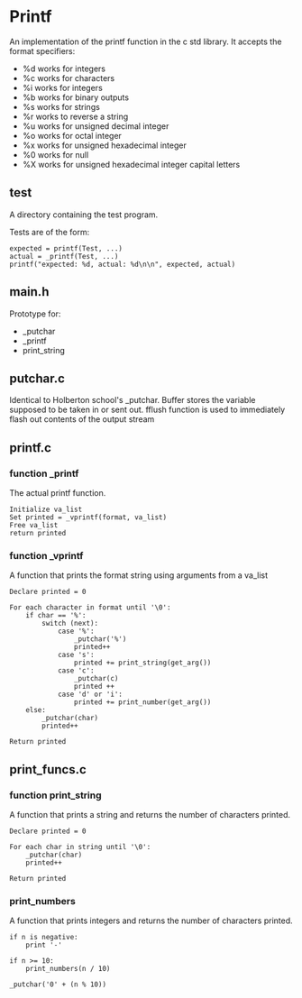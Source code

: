 # Printf

An implementation of the printf function in the c std library.
It accepts the format specifiers:
- %d works for integers
- %c works for characters
- %i works for integers
- %b works for binary outputs
- %s works for strings
- %r works to reverse a string
- %u works for unsigned decimal integer
- %o works for octal integer
- %x works for unsigned hexadecimal integer
- %0 works for null
- %X works for unsigned hexadecimal integer capital letters
## test

A directory containing the test program.

Tests are of the form:
```
expected = printf(Test, ...)
actual = _printf(Test, ...)
printf("expected: %d, actual: %d\n\n", expected, actual)
```

## main.h

Prototype for:
- _putchar
- _printf
- print_string

## putchar.c

Identical to Holberton school's _putchar.
Buffer stores the variable supposed to be taken in or sent out.
fflush function is used to immediately flash out contents of the output stream

## printf.c

### function _printf

The actual printf function.

```
Initialize va_list
Set printed = _vprintf(format, va_list)
Free va_list
return printed
```

### function _vprintf

A function that prints the format string using arguments from a va_list

```
Declare printed = 0

For each character in format until '\0':
	if char == '%':
		switch (next):
			case '%':
				_putchar('%')
				printed++
			case 's':
				printed += print_string(get_arg())
			case 'c':
				_putchar(c)
				printed ++
            case 'd' or 'i':
                printed += print_number(get_arg())
	else:
		_putchar(char)
		printed++

Return printed
```

## print_funcs.c

### function print_string

A function that prints a string and returns the number of characters printed.

```
Declare printed = 0

For each char in string until '\0':
	_putchar(char)
	printed++

Return printed
```

### print_numbers

A function that prints integers and returns the number of characters printed.

```
if n is negative:
    print '-'

if n >= 10:
    print_numbers(n / 10)

_putchar('0' + (n % 10))
```
